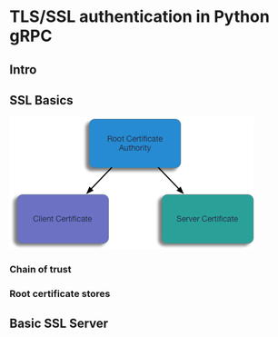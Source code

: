 # TLS/SSL authentication in Python gRPC

## Intro

## SSL Basics
![Basic Certificate Hierarchy](certificate-hierarchy-basic.png)

### Chain of trust

### Root certificate stores

## Basic SSL Server
